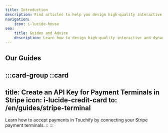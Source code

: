 ```yaml
---
title: Introduction
description: Find articles to help you design high-quality interactive projects.
navigation:
    icon: i-lucide-house
seo:
    title: Guides and Advice
    description: Learn how to design high-quality interactive and dynamic projects with Touchify.
---
```


## Our Guides

:::card-group
  ::card
  ---
  title: Create an API Key for Payment Terminals in Stripe
  icon: i-lucide-credit-card
  to: /en/guides/stripe-terminal
  ---
  Learn how to accept payments in Touchify by connecting your Stripe payment terminals.
  ::
:::
